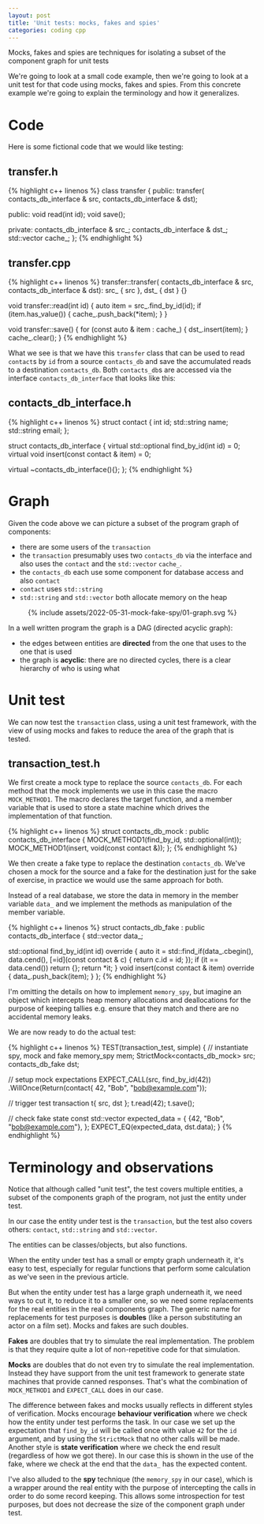 ```yaml
---
layout: post
title: 'Unit tests: mocks, fakes and spies'
categories: coding cpp
---
```


Mocks, fakes and spies are techniques for isolating a subset of the component
graph for unit tests


We're going to look at a small code example, then we're going to look at a unit
test for that code using mocks, fakes and spies. From this concrete example
we're going to explain the terminology and how it generalizes.


# Code

Here is some fictional code that we would like testing:

## transfer.h
{% highlight c++ linenos %}
class transfer
{
public:
  transfer(
    contacts_db_interface & src,
    contacts_db_interface & dst);

public:
  void read(int id);
  void save();

private:
  contacts_db_interface & src_;
  contacts_db_interface & dst_;
  std::vector<contact> cache_;
};
{% endhighlight %}

## transfer.cpp
{% highlight c++ linenos %}
transfer::transfer(
    contacts_db_interface & src,
    contacts_db_interface & dst):
    src_ { src },
    dst_ { dst }
{}

void transfer::read(int id) {
  auto item = src_.find_by_id(id);
  if (item.has_value()) {
    cache_.push_back(*item);
  }
}

void transfer::save() {
  for (const auto & item : cache_) {
    dst_.insert(item);
  }
  cache_.clear();
}
{% endhighlight %}

What we see is that we have this `transfer` class that can be used to read
`contact`s by `id` from a source `contacts_db` and save the accumulated reads
to a destination `contacts_db`. Both `contacts_db`s are accessed via the
interface `contacts_db_interface` that looks like this:

## contacts_db_interface.h

{% highlight c++ linenos %}
struct contact {
  int id;
  std::string name;
  std::string email;
};

struct contacts_db_interface {
  virtual std::optional<contact> find_by_id(int id) = 0;
  virtual void insert(const contact & item) = 0;

  virtual ~contacts_db_interface(){};
};
{% endhighlight %}


# Graph

Given the code above we can picture a subset of the program graph of
components:
- there are some users of the `transaction`
- the `transaction` presumably uses two `contacts_db` via the interface and
  also uses the `contact` and the `std::vector` `cache_`.
- the `contacts_db` each use some component for database access and also
  `contact`
- `contact` uses `std::string`
- `std::string` and `std::vector` both allocate memory on the heap

<div align="center">
{% include assets/2022-05-31-mock-fake-spy/01-graph.svg %}
</div>

In a well written program the graph is a DAG (directed acyclic graph):
- the edges between entities are **directed** from the one that uses to the one
  that is used
- the graph is **acyclic**: there are no directed cycles, there is a clear
  hierarchy of who is using what


# Unit test

We can now test the `transaction` class, using a unit test framework, with the
view of using mocks and fakes to reduce the area of the graph that is tested.


## transaction_test.h

We first create a mock type to replace the source `contacts_db`. For each
method that the mock implements we use in this case the macro `MOCK_METHOD1`.
The macro declares the target function, and a member variable that is used to
store a state machine which drives the implementation of that function.

{% highlight c++ linenos %}
struct contacts_db_mock :
  public contacts_db_interface
{
  MOCK_METHOD1(find_by_id, std::optional<contact>(int));
  MOCK_METHOD1(insert, void(const contact &));
};
{% endhighlight %}

We then create a fake type to replace the destination `contacts_db`. We've
chosen a mock for the source and a fake for the destination just for the sake
of exercise, in practice we would use the same approach for both.

Instead of a real database, we store the data in memory in the member variable
`data_` and we implement the methods as manipulation of the member variable.

{% highlight c++ linenos %}
struct contacts_db_fake :
  public contacts_db_interface
{
  std::vector<contact> data_;

  std::optional<contact> find_by_id(int id) override {
    auto it = std::find_if(data_.cbegin(), data.cend(),
      [=id](const contact & c) {
        return c.id = id;
      });
    if (it == data.cend()) return {};
    return *it;
  }
  void insert(const contact & item) override {
    data_.push_back(item);
  }
};
{% endhighlight %}

I'm omitting the details on how to implement `memory_spy`, but imagine an
object which intercepts heap memory allocations and deallocations for the
purpose of keeping tallies e.g. ensure that they match and there are no
accidental memory leaks.

We are now ready to do the actual test:

{% highlight c++ linenos %}
TEST(transaction_test, simple)
{
  // instantiate spy, mock and fake
  memory_spy mem;
  StrictMock<contacts_db_mock> src;
  contacts_db_fake dst;

  // setup mock expectations
  EXPECT_CALL(src, find_by_id(42))
    .WillOnce(Return(contact{ 42, "Bob", "bob@example.com"));

  // trigger test
  transaction t{ src, dst };
  t.read(42);
  t.save();

  // check fake state
  const std::vector<contact> expected_data = {
    {42, "Bob", "bob@example.com"},
  };
  EXPECT_EQ(expected_data, dst.data);
}
{% endhighlight %}


# Terminology and observations

Notice that although called "unit test", the test covers multiple entities, a
subset of the components graph of the program, not just the entity under test.

In our case the entity under test is the `transaction`, but the test also
covers others: `contact`, `std::string` and `std::vector`.

The entities can be classes/objects, but also functions.

When the entity under test has a small or empty graph underneath it, it's easy
to test, especially for regular functions that perform some calculation as
we've seen in the previous article.

But when the entity under test has a large graph underneath it, we need ways to
cut it, to reduce it to a smaller one, so we need some replacements for the
real entities in the real components graph. The generic name for replacements
for test purposes is **doubles** (like a person substituting an actor on a film
set). Mocks and fakes are such doubles.

**Fakes** are doubles that try to simulate the real implementation. The
problem is that they require quite a lot of non-repetitive code for that
simulation.

**Mocks** are doubles that do not even try to simulate the real implementation.
Instead they have support from the unit test framework to generate state
machines that provide canned responses. That's what the combination of
`MOCK_METHOD1` and `EXPECT_CALL` does in our case.

The difference between fakes and mocks usually reflects in different styles of
verification. Mocks encourage **behaviour verification** where we check how the
entity under test performs the task. In our case we set up the expectation that
`find_by_id` will be called once with value `42` for the `id` argument, and by
using the `StrictMock` that no other calls will be made.  Another style is
**state verification** where we check the end result (regardless of how we got
there). In our case this is shown in the use of the fake, where we check at the
end that the `data_` has the expected content.

I've also alluded to the **spy** technique (the `memory_spy` in our case),
which is a wrapper around the real entity with the purpose of intercepting the
calls in order to do some record keeping. This allows some introspection for
test purposes, but does not decrease the size of the component graph under
test.

